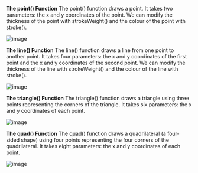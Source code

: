 **The point() Function**
  The point() function draws a point. It takes two parameters: the x and y coordinates of the point. We can modify the thickness of    the point with strokeWeight() and the colour of the point with stroke().

  ![image](https://github.com/Sshiril/Javascript/assets/113382540/9d31ce1d-622d-43cd-9f9a-23af7e40fcc5)

**The line() Function**
The line() function draws a line from one point to another point. It takes four parameters: the x and y coordinates of the first point and the x and y coordinates of the second point. We can modify the thickness of the line with strokeWeight() and the colour of the line with stroke().

![image](https://github.com/Sshiril/Javascript/assets/113382540/7001fee3-2202-47c2-babe-1dd9a3af6d08)

**The triangle() Function**
The triangle() function draws a triangle using three points representing the corners of the triangle. It takes six parameters: the x and y coordinates of each point.

![image](https://github.com/Sshiril/Javascript/assets/113382540/50021ea6-bdc1-4e46-9787-66e8cc79470a)

**The quad() Function**
The quad() function draws a quadrilateral (a four-sided shape) using four points representing the four corners of the quadrilateral. It takes eight parameters: the x and y coordinates of each point.

![image](https://github.com/Sshiril/Javascript/assets/113382540/f7cc6f8b-e672-47af-8bba-c87ee582223a)






